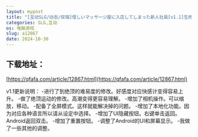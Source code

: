 ```yaml
---
layout: mypost
title: "[互动SLG/动态/双端]怪しいマッサージ屋に入店してしまった新人社員[v1.1]生肉"
categories: SLG,互动
os: 电脑游戏
slug: a12867
date: 2024-10-30
---
```


## 下载地址：

[https://qfafa.com/article/12867.html](https://qfafa.com/article/12867.html)

v1.1更新说明：
-进行了到绝顶的难易度的修改。好感度对应快感计变得容易上升。
-做了绝顶运动的修改。高潮变得更容易理解。
-增加了相机操作。可以缩放，移动。
-配备了全屏模式。这样就能解决掉的问题。
-增加了本地化功能。因为对应各种语言所以请从设定中选择。
-增加了UI隐藏按钮。右键单击返回。Android返回双击。
-增加了重置按钮。
-调整了Android的UI和屏幕显示。
-我做了一些其他的调整。